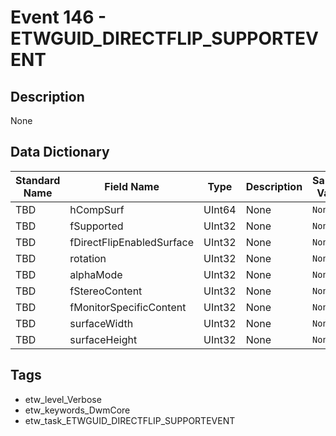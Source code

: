# Event 146 - ETWGUID_DIRECTFLIP_SUPPORTEVENT

## Description
None

## Data Dictionary
|Standard Name|Field Name|Type|Description|Sample Value|
|---|---|---|---|---|
|TBD|hCompSurf|UInt64|None|`None`|
|TBD|fSupported|UInt32|None|`None`|
|TBD|fDirectFlipEnabledSurface|UInt32|None|`None`|
|TBD|rotation|UInt32|None|`None`|
|TBD|alphaMode|UInt32|None|`None`|
|TBD|fStereoContent|UInt32|None|`None`|
|TBD|fMonitorSpecificContent|UInt32|None|`None`|
|TBD|surfaceWidth|UInt32|None|`None`|
|TBD|surfaceHeight|UInt32|None|`None`|

## Tags
* etw_level_Verbose
* etw_keywords_DwmCore
* etw_task_ETWGUID_DIRECTFLIP_SUPPORTEVENT